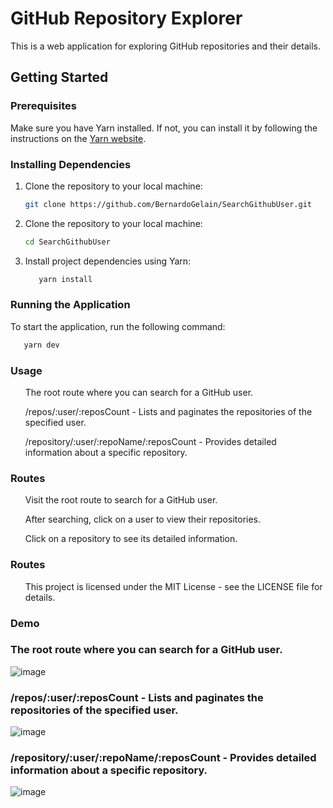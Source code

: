 # GitHub Repository Explorer

This is a web application for exploring GitHub repositories and their details.

## Getting Started

### Prerequisites

Make sure you have Yarn installed. If not, you can install it by following the instructions on the [Yarn website](https://classic.yarnpkg.com/en/docs/install/).

### Installing Dependencies

1. Clone the repository to your local machine:

   ```bash
   git clone https://github.com/BernardoGelain/SearchGithubUser.git
   ```

2. Clone the repository to your local machine:

   ```bash
   cd SearchGithubUser
   ```

3. Install project dependencies using Yarn:

   ```bash
      yarn install
   ```

### Running the Application

To start the application, run the following command:

```bash
   yarn dev
```

### Usage

<ul>The root route where you can search for a GitHub user.</ul>
<ul>/repos/:user/:reposCount - Lists and paginates the repositories of the specified user.</ul>
<ul>/repository/:user/:repoName/:reposCount - Provides detailed information about a specific repository.</ul>

### Routes

<ul>Visit the root route to search for a GitHub user.</ul>
<ul>After searching, click on a user to view their repositories.</ul>
<ul>Click on a repository to see its detailed information.</ul>

### Routes

<ul>This project is licensed under the MIT License - see the LICENSE file for details.</ul>

### Demo

### The root route where you can search for a GitHub user.

<img src='https://i.postimg.cc/xTfGBjCs/image.png' border='0' alt='image'/>

### /repos/:user/:reposCount - Lists and paginates the repositories of the specified user.

<img src='https://i.postimg.cc/gjPsxvGd/image.png' border='0' alt='image'/>

### /repository/:user/:repoName/:reposCount - Provides detailed information about a specific repository.

<img src='https://i.postimg.cc/XJgGgFwn/image.png' border='0' alt='image'/>
